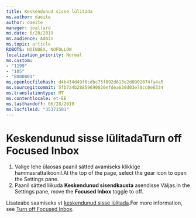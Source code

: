 ```yaml
---
title: Keskendunud sisse lülitada
ms.author: daeite
author: daeite
manager: joallard
ms.date: 6/20/2019
ms.audience: Admin
ms.topic: article
ROBOTS: NOINDEX, NOFOLLOW
localization_priority: Normal
ms.custom:
- "1199"
- "105"
- "8000001"
ms.openlocfilehash: d4b434d49f6cdbc75f892d613e2d0902074fa4a5
ms.sourcegitcommit: 5fb7a4b28859690020efdea630d03e70cc0e6334
ms.translationtype: MT
ms.contentlocale: et-EE
ms.lasthandoff: 06/28/2019
ms.locfileid: "35371501"
---
```

# <a name="turn-off-focused-inbox"></a><span data-ttu-id="33782-102">Keskendunud sisse lülitada</span><span class="sxs-lookup"><span data-stu-id="33782-102">Turn off Focused Inbox</span></span>

1. <span data-ttu-id="33782-103">Valige lehe ülaosas paanil sätted avamiseks klikkige hammasrattaikoonil.</span><span class="sxs-lookup"><span data-stu-id="33782-103">At the top of the page, select the gear icon to open the Settings pane.</span></span>
2. <span data-ttu-id="33782-104">Paanil sätted liikuda **Keskendunud sisendkausta** asendisse Väljas.</span><span class="sxs-lookup"><span data-stu-id="33782-104">In the Settings pane, move the **Focused Inbox** toggle to off.</span></span>

<span data-ttu-id="33782-105">Lisateabe saamiseks vt [keskendunud sisse lülitada](https://support.office.com/article/f714d94d-9e63-4217-9ccb-6cb2986aa1b2?wt.mc_id=Office_Outlook_com_Alchemy#bkmk_outlookcom).</span><span class="sxs-lookup"><span data-stu-id="33782-105">For more information, see [Turn off Focused Inbox](https://support.office.com/article/f714d94d-9e63-4217-9ccb-6cb2986aa1b2?wt.mc_id=Office_Outlook_com_Alchemy#bkmk_outlookcom).</span></span>